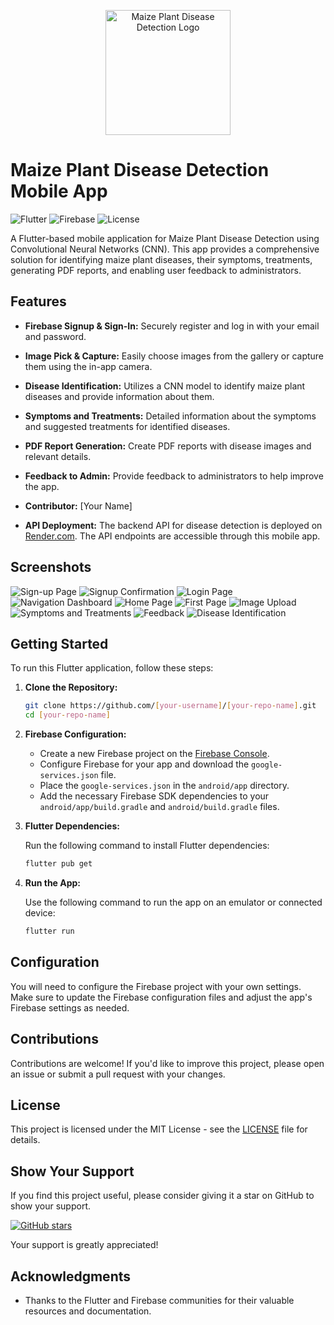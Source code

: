 <p align="center">
  <img src="screenshots/logo.png" alt="Maize Plant Disease Detection Logo" width="200">
</p>

# Maize Plant Disease Detection Mobile App

![Flutter](https://img.shields.io/badge/Flutter-2.0-blue)
![Firebase](https://img.shields.io/badge/Firebase-9.0.0-orange)
![License](https://img.shields.io/badge/License-MIT-green)

A Flutter-based mobile application for Maize Plant Disease Detection using Convolutional Neural Networks (CNN). This app provides a comprehensive solution for identifying maize plant diseases, their symptoms, treatments, generating PDF reports, and enabling user feedback to administrators.

## Features

- **Firebase Signup & Sign-In:** Securely register and log in with your email and password.

- **Image Pick & Capture:** Easily choose images from the gallery or capture them using the in-app camera.

- **Disease Identification:** Utilizes a CNN model to identify maize plant diseases and provide information about them.

- **Symptoms and Treatments:** Detailed information about the symptoms and suggested treatments for identified diseases.

- **PDF Report Generation:** Create PDF reports with disease images and relevant details.

- **Feedback to Admin:** Provide feedback to administrators to help improve the app.

- **Contributor:** [Your Name]

- **API Deployment:** The backend API for disease detection is deployed on [Render.com](https://render.com). The API endpoints are accessible through this mobile app.

## Screenshots

![Sign-up Page](screenshots/signup_page.jpg)
![Signup Confirmation](screenshots/signup_confirmation.jpg)
![Login Page](screenshots/login_page.jpg)
![Navigation Dashboard](screenshots/navigation_dashboard.jpg)
![Home Page](screenshots/home_page.jpg)
![First Page](screenshots/first_page.jpg)
![Image Upload](screenshots/image_upload.jpg)
![Symptoms and Treatments](screenshots/symptomsandtreatments.jpg)
![Feedback](screenshots/feedback.jpg)
![Disease Identification](screenshots/disease_identification.jpg)

## Getting Started

To run this Flutter application, follow these steps:

1. **Clone the Repository:**

    ```bash
    git clone https://github.com/[your-username]/[your-repo-name].git
    cd [your-repo-name]
    ```

2. **Firebase Configuration:**

    - Create a new Firebase project on the [Firebase Console](https://console.firebase.google.com/).
    - Configure Firebase for your app and download the `google-services.json` file.
    - Place the `google-services.json` in the `android/app` directory.
    - Add the necessary Firebase SDK dependencies to your `android/app/build.gradle` and `android/build.gradle` files.

3. **Flutter Dependencies:**

    Run the following command to install Flutter dependencies:

    ```bash
    flutter pub get
    ```

4. **Run the App:**

    Use the following command to run the app on an emulator or connected device:

    ```bash
    flutter run
    ```

## Configuration

You will need to configure the Firebase project with your own settings. Make sure to update the Firebase configuration files and adjust the app's Firebase settings as needed.

## Contributions

Contributions are welcome! If you'd like to improve this project, please open an issue or submit a pull request with your changes.

## License

This project is licensed under the MIT License - see the [LICENSE](LICENSE) file for details.

## Show Your Support

If you find this project useful, please consider giving it a star on GitHub to show your support.

[![GitHub stars](https://img.shields.io/github/stars/[your-username]/[your-repo-name].svg?style=social)](https://github.com/[your-username]/[your-repo-name])

Your support is greatly appreciated!

## Acknowledgments

- Thanks to the Flutter and Firebase communities for their valuable resources and documentation.
